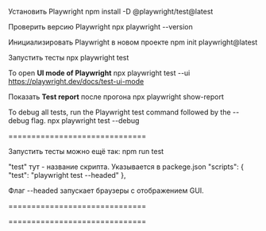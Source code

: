 Установить Playwright
npm install -D @playwright/test@latest

Проверить версию Playwright
npx playwright --version

Инициализировать Playwright в новом проекте
npm init playwright@latest

Запустить тесты
npx playwright test

To open **UI mode of Playwright**
npx playwright test --ui
https://playwright.dev/docs/test-ui-mode

Показать **Test report** после прогона
npx playwright show-report 

To debug all tests, run the Playwright test command followed by the --debug flag.
npx playwright test --debug

==============================

Запустить тесты можно ещё так:
npm run test

"test" тут - название скрипта.
Указывается в packege.json
"scripts": {
	"test": "playwright test --headed"
},

Флаг --headed запускает браузеры с отображением GUI.

==============================



==============================




